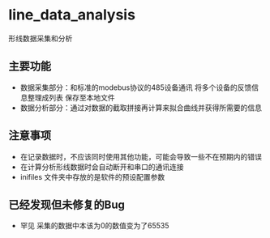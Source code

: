 # line_data_analysis #
形线数据采集和分析
## 主要功能
* 数据采集部分：和标准的modebus协议的485设备通讯 将多个设备的反馈信息整理成列表 保存至本地文件
* 数据分析部分：通过对数据的截取拼接再计算来拟合曲线并获得所需要的信息
## 注意事项
* 在记录数据时，不应该同时使用其他功能，可能会导致一些不在预期内的错误
* 在计算分析形线数据时会自动断开和串口的通讯连接
* inifiles 文件夹中存放的是软件的预设配置参数
## 已经发现但未修复的Bug
* 罕见 采集的数据中本该为0的数值变为了65535

